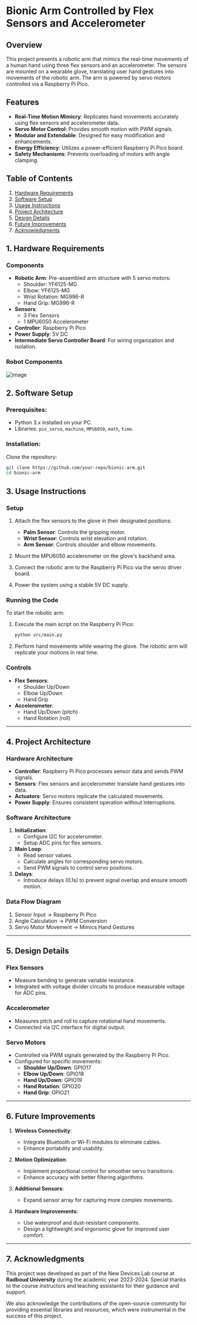 # Bionic Arm Controlled by Flex Sensors and Accelerometer

## Overview
This project presents a robotic arm that mimics the real-time movements of a human hand using three flex sensors and an accelerometer. The sensors are mounted on a wearable glove, translating user hand gestures into movements of the robotic arm. The arm is powered by servo motors controlled via a Raspberry Pi Pico.

## Features
- **Real-Time Motion Mimicry**: Replicates hand movements accurately using flex sensors and accelerometer data.
- **Servo Motor Control**: Provides smooth motion with PWM signals.
- **Modular and Extendable**: Designed for easy modification and enhancements.
- **Energy Efficiency**: Utilizes a power-efficient Raspberry Pi Pico board.
- **Safety Mechanisms**: Prevents overloading of motors with angle clamping.

## Table of Contents
1. [Hardware Requirements](#hardware-requirements)
2. [Software Setup](#software-setup)
3. [Usage Instructions](#usage-instructions)
4. [Project Architecture](#project-architecture)
5. [Design Details](#design-details)
6. [Future Improvements](#future-improvements)
7. [Acknowledgments](#acknowledgments)

## 1. Hardware Requirements ##

### Components
- **Robotic Arm**: Pre-assembled arm structure with 5 servo motors:
  - Shoulder: YF6125-MG
  - Elbow: YF6125-MG
  - Wrist Rotation: MG996-R
  - Hand Grip: MG996-R
- **Sensors**:
  - 3 Flex Sensors
  - 1 MPU6050 Accelerometer
- **Controller**: Raspberry Pi Pico
- **Power Supply**: 5V DC
- **Intermediate Servo Controller Board**: For wiring organization and isolation.

### Robot Components
![image](https://github.com/user-attachments/assets/a28a1941-3ff4-42d1-b0aa-fa572033c736)


## 2. Software Setup ##

### Prerequisites:
- Python 3.x installed on your PC.
- Libraries: `pio_servo`, `machine`, `MPU6050`, `math`, `time`.

### Installation:
Clone the repository:

```bash
git clone https://github.com/your-repo/bionic-arm.git
cd bionic-arm
````

## **3. Usage Instructions**

### **Setup**
1. Attach the flex sensors to the glove in their designated positions:
   - **Palm Sensor**: Controls the gripping motor.
   - **Wrist Sensor**: Controls wrist elevation and rotation.
   - **Arm Sensor**: Controls shoulder and elbow movements.

2. Mount the MPU6050 accelerometer on the glove's backhand area.

3. Connect the robotic arm to the Raspberry Pi Pico via the servo driver board.

4. Power the system using a stable 5V DC supply.

### **Running the Code**
To start the robotic arm:
1. Execute the main script on the Raspberry Pi Pico:
   ```bash
   python src/main.py
   ```
2. Perform hand movements while wearing the glove. The robotic arm will replicate your motions in real time.

### **Controls**
- **Flex Sensors**:
  - Shoulder Up/Down
  - Elbow Up/Down
  - Hand Grip
- **Accelerometer**:
  - Hand Up/Down (pitch)
  - Hand Rotation (roll)

---

## **4. Project Architecture**

### **Hardware Architecture**
- **Controller**: Raspberry Pi Pico processes sensor data and sends PWM signals.
- **Sensors**: Flex sensors and accelerometer translate hand gestures into data.
- **Actuators**: Servo motors replicate the calculated movements.
- **Power Supply**: Ensures consistent operation without interruptions.

### **Software Architecture**
1. **Initialization**:
   - Configure I2C for accelerometer.
   - Setup ADC pins for flex sensors.
2. **Main Loop**:
   - Read sensor values.
   - Calculate angles for corresponding servo motors.
   - Send PWM signals to control servo positions.
3. **Delays**:
   - Introduce delays (0.1s) to prevent signal overlap and ensure smooth motion.

### **Data Flow Diagram**
1. Sensor Input → Raspberry Pi Pico
2. Angle Calculation → PWM Conversion
3. Servo Motor Movement → Mimics Hand Gestures

---

## **5. Design Details**

### **Flex Sensors**
- Measure bending to generate variable resistance.
- Integrated with voltage divider circuits to produce measurable voltage for ADC pins.

### **Accelerometer**
- Measures pitch and roll to capture rotational hand movements.
- Connected via I2C interface for digital output.

### **Servo Motors**
- Controlled via PWM signals generated by the Raspberry Pi Pico.
- Configured for specific movements:
  - **Shoulder Up/Down**: GPIO17
  - **Elbow Up/Down**: GPIO18
  - **Hand Up/Down**: GPIO19
  - **Hand Rotation**: GPIO20
  - **Hand Grip**: GPIO21

---

## **6. Future Improvements**

1. **Wireless Connectivity**:
   - Integrate Bluetooth or Wi-Fi modules to eliminate cables.
   - Enhance portability and usability.

2. **Motion Optimization**:
   - Implement proportional control for smoother servo transitions.
   - Enhance accuracy with better filtering algorithms.

3. **Additional Sensors**:
   - Expand sensor array for capturing more complex movements.

4. **Hardware Improvements**:
   - Use waterproof and dust-resistant components.
   - Design a lightweight and ergonomic glove for improved user comfort.

---

## **7. Acknowledgments**
This project was developed as part of the New Devices Lab course at **Radboud University** during the academic year 2023-2024. Special thanks to the course instructors and teaching assistants for their guidance and support.

We also acknowledge the contributions of the open-source community for providing essential libraries and resources, which were instrumental in the success of this project.

